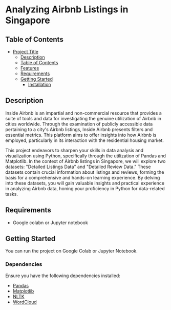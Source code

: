 # Analyzing Airbnb Listings in Singapore


## Table of Contents
- [Project Title](#analyzing-airbnb-listings-in-singapore)
  - [Description](#description)
  - [Table of Contents](#table-of-contents)
  - [Features](#features)
  - [Requirements](#requirements)
  - [Getting Started](#getting-started)
    - [Installation](#installation)

## Description

Inside Airbnb is an impartial and non-commercial resource that provides a suite of tools and data for investigating the genuine utilization of Airbnb in cities worldwide. Through the examination of publicly accessible data pertaining to a city's Airbnb listings, Inside Airbnb presents filters and essential metrics. This platform aims to offer insights into how Airbnb is employed, particularly in its interaction with the residential housing market.

This project endeavors to sharpen your skills in data analysis and visualization using Python, specifically through the utilization of Pandas and Matplotlib. In the context of Airbnb listings in Singapore, we will explore two datasets: "Detailed Listings Data" and "Detailed Review Data." These datasets contain crucial information about listings and reviews, forming the basis for a comprehensive and hands-on learning experience. By delving into these datasets, you will gain valuable insights and practical experience in analyzing Airbnb data, honing your proficiency in Python for data-related tasks.


## Requirements

- Google colabn or Jupyter notebook

## Getting Started

You can run the project on Google Colab or Jupyter Notebook.

### Dependencies

Ensure you have the following dependencies installed:

- [Pandas](https://pandas.pydata.org/)
- [Matplotlib](https://matplotlib.org/)
- [NLTK](https://www.nltk.org/)
- [WordCloud](https://pypi.org/project/wordcloud/)


